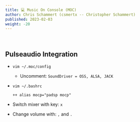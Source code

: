 ```yaml
---
title: 💻 Music On Console (MOC)
author: Chris Schammert (csmertx -- Christopher Schammert)
published: 2023-02-03
weight: -20
---
```


<br />

## Pulseaudio Integration

- ```vim ~/.moc/config```

    - Uncomment: ```SoundDriver = OSS, ALSA, JACK```

- ```vim ~/.bashrc```

    ```
    ++ alias mocp="padsp mocp"
    ```

- Switch mixer with key: ```x```

- Change volume with: ```,``` and ```.```
